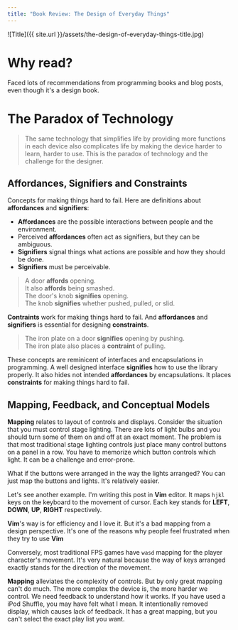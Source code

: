 ```yaml
---
title: "Book Review: The Design of Everyday Things"
---
```


![Title]({{ site.url }}/assets/the-design-of-everyday-things-title.jpg)

# Why read?
Faced lots of recommendations from programming books and blog posts,
even though it's a design book.


# The Paradox of Technology

> The same technology that simplifies life by providing more functions in each
> device also complicates life by making the device harder to learn, harder to
> use.  This is the paradox of technology and the challenge for the designer.


## Affordances, Signifiers and Constraints

Concepts for making things hard to fail.
Here are definitions about **affordances** and **signifiers**:

- **Affordances** are the possible interactions between people and the 
environment.
- Perceived **affordances** often act as signifiers, but they can be ambiguous.
- **Signifiers** signal things what actions are possible and how they should be
done.
- **Signifiers** must be perceivable.

> A door **affords** opening.  
> It also **affords** being smashed.  
> The door's knob **signifies** opening.  
> The knob **signifies** whether pushed, pulled, or slid.

**Contraints** work for making things hard to fail.  And **affordances** and
**signifiers** is essential for designing **constraints**.

> The iron plate on a door **signifies** opening by pushing.  
> The iron plate also places a **contraint** of pulling.

These concepts are reminicent of interfaces and encapsulations in programming.
A well designed interface **signifies** how to use the library properly.   It
also hides not intended **affordances** by encapsulations.  It places
**constraints** for making things hard to fail.


## Mapping, Feedback, and Conceptual Models

**Mapping** relates to layout of controls and displays.  Consider the situation 
that you must control stage lighting.  There are lots of light bulbs and you 
should turn  some of them on and off at an exact moment.  The problem is that 
most traditional stage lighting controls just place many control buttons on a 
panel in a row.  You have to memorize which button controls which light.  It 
can be a challenge and error-prone.

What if the buttons were arranged in the way the lights arranged?  You can just
map the buttons and lights.  It's relatively easier.

Let's see another example.  I'm writing this post in **Vim** editor.  It maps
`hjkl` keys on the keyboard to the movement of cursor. Each key stands for 
**LEFT**, **DOWN**, **UP**, **RIGHT** respectively. 

**Vim**'s way is for efficiency and I love it.  But it's a bad mapping from a
design perspective.  It's one of the reasons why people feel frustrated when 
they try to use **Vim**

Conversely, most traditional FPS games have `wasd` mapping for the player
character's movement.  It's very natural because the way of keys arranged
exactly stands for the direction of the movement.

**Mapping** alleviates the complexity of controls.  But by only great mapping 
can't do much.  The more complex the device is, the more harder we control.  We 
need feedback to understand how it works.  If you have used a iPod Shuffle, you 
may have felt what I mean.  It intentionally removed display, which causes lack 
of feedback.  It has a great mapping, but you can't select the exact play list 
you want.
